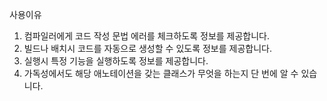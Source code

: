 사용이유

1. 컴파일러에게 코드 작성 문법 에러를 체크하도록 정보를 제공합니다.
2. 빌드나 배치시 코드를 자동으로 생성할 수 있도록 정보를 제공합니다.
3. 실행시 특정 기능을 실행하도록 정보를 제공합니다.
4. 가독성에서도 해당 애노테이션을 갖는 클래스가 무엇을 하는지 단 번에 알 수 있습니다.

